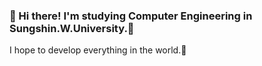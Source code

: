 <!--<a href="https://blog.naver.com/wngml203" target="_blank"><img src="https://img.shields.io/badge/Blog-FF4154?style=flat-square&logo=Undertale&logoColor=white"></a>
<a href="mailto:20190976@sungshin.ac.kr"><img src="https://img.shields.io/badge/Gmail-EA4335?style=flat-square&logo=Gmail&logoColor=white"></a>
<br>[![Hits](https://hits.seeyoufarm.com/api/count/incr/badge.svg?url=https%3A%2F%2Fgithub.com%2Fjhsong76)](https://hits.seeyoufram.com)

### 👩 Hi there! I'm studying Computer Engineering in Sungshin.W.University.💜 
    
I hope to develop everything in the world.🎇  
  
# 💪Skills 

<img src="https://img.shields.io/badge/C++-00599?style=flat-square&logo=C%2B%2B&logoColor=white"/></a>
<img src="https://img.shields.io/badge/Java-007396?style=flat-square&logo=Java&logoColor=white"/></a>
<img src="https://img.shields.io/badge/Python-3776AB?style=flat-square&logo=Python&logoColor=white"/></a>
<img src="https://img.shields.io/badge/Node.js-F01F7A?style=flat-square&logo=Node.js&logoColor=white"/></a>
<img src="https://img.shields.io/badge/Spring-6DB33F?style=flat-square&logo=Spring&logoColor=white"/></a>
<img src="https://img.shields.io/badge/AWS-232F3E?style=flat-square&logo=Amazon AWS&logoColor=white"/></a>

# 💎Me💎
  
![Anurag's GitHub stats](https://github-readme-stats.vercel.app/api?username=jhsong76&show_icons=true&theme=radical)
	
<!--
**jhsong76/jhsong76** is a ✨ _special_ ✨ repository because its `README.md` (this file) appears on your GitHub profile.

Here are some ideas to get you started:

- 🔭 I’m currently working on ...
- 🌱 I’m currently learning ...
- 👯 I’m looking to collaborate on ...
- 🤔 I’m looking for help with ...
- 💬 Ask me about ...
- 📫 How to reach me: ...
- 😄 Pronouns: ...
- ⚡ Fun fact: ...
-->

### 👩 Hi there! I'm studying Computer Engineering in Sungshin.W.University.💜 
    
 I hope to develop everything in the world.🎇  


